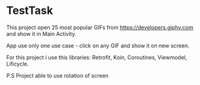 # TestTask
This project open 25 most popular GIFs from https://developers.giphy.com and show it in Main Activity.

App use only one use case - click on any GIF and show it on new screen.

For this project i use this libraries: Retrofit, Koin, Coroutines, Viewmodel, Lificycle.

P.S Project able to use rotation of screen

